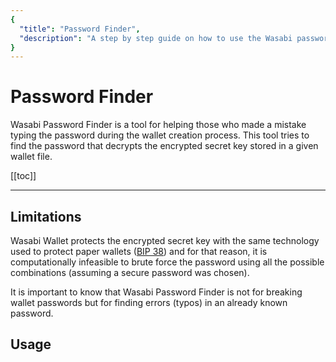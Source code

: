```yaml
---
{
  "title": "Password Finder",
  "description": "A step by step guide on how to use the Wasabi password finder to fix typos in forgotten passwords. This is the Wasabi documentation, an archive of knowledge about the open-source, non-custodial and privacy-focused Bitcoin wallet for desktop."
}
---
```


# Password Finder

Wasabi Password Finder is a tool for helping those who made a mistake typing the password during the wallet creation process.
This tool tries to find the password that decrypts the encrypted secret key stored in a given wallet file.

[[toc]]

---

## Limitations

Wasabi Wallet protects the encrypted secret key with the same technology used to protect paper wallets ([BIP 38](https://github.com/bitcoin/bips/blob/master/bip-0038.mediawiki)) and for that reason, it is computationally infeasible to brute force the password using all the possible combinations (assuming a secure password was chosen).

It is important to know that Wasabi Password Finder is not for breaking wallet passwords but for finding errors (typos) in an already known password.

## Usage

